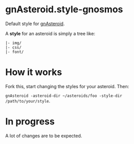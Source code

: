 # gnAsteroid.style-gnosmos

Default style for [gnAsteroid](https://github.com/grepsuzette/gnAsteroid).

A **style** for an asteroid is simply a tree like:

```
|- img/
|- css/
|- font/
```

# How it works

Fork this, start changing the styles for your asteroid. Then:

`gnAsteroid -asteroid-dir ~/asteroids/foo -style-dir /path/to/your/style`.

# In progress

A lot of changes are to be expected.

